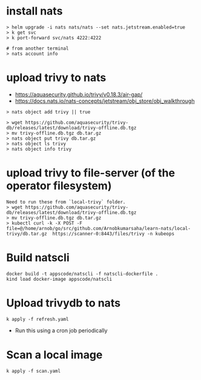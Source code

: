 # install nats

```
> helm upgrade -i nats nats/nats --set nats.jetstream.enabled=true
> k get svc
> k port-forward svc/nats 4222:4222

# from another terminal
> nats account info
```

# upload trivy to nats

- https://aquasecurity.github.io/trivy/v0.18.3/air-gap/
- https://docs.nats.io/nats-concepts/jetstream/obj_store/obj_walkthrough

```
> nats object add trivy || true

> wget https://github.com/aquasecurity/trivy-db/releases/latest/download/trivy-offline.db.tgz
> mv trivy-offline.db.tgz db.tar.gz
> nats object put trivy db.tar.gz
> nats object ls trivy
> nats object info trivy
```

# upload trivy to file-server (of the operator filesystem)
```
Need to run these from `local-trivy` folder.
> wget https://github.com/aquasecurity/trivy-db/releases/latest/download/trivy-offline.db.tgz
> mv trivy-offline.db.tgz db.tar.gz
> kubectl curl -k -X POST -F file=@/home/arnob/go/src/github.com/Arnobkumarsaha/learn-nats/local-trivy/db.tar.gz  https://scanner-0:8443/files/trivy -n kubeops
```

# Build natscli

```
docker build -t appscode/natscli -f natscli-dockerfile .
kind load docker-image appscode/natscli
```

# Upload trivydb to nats

```
k apply -f refresh.yaml
```

- Run this using a cron job periodically

# Scan a local image

```
k apply -f scan.yaml
```
